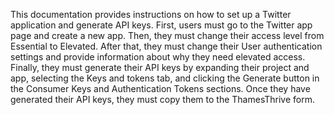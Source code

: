 This documentation provides instructions on how to set up a Twitter application and generate API keys. First, users must go to the Twitter app page and create a new app. Then, they must change their access level from Essential to Elevated. After that, they must change their User authentication settings and provide information about why they need elevated access. Finally, they must generate their API keys by expanding their project and app, selecting the Keys and tokens tab, and clicking the Generate button in the Consumer Keys and Authentication Tokens sections. Once they have generated their API keys, they must copy them to the ThamesThrive form.
